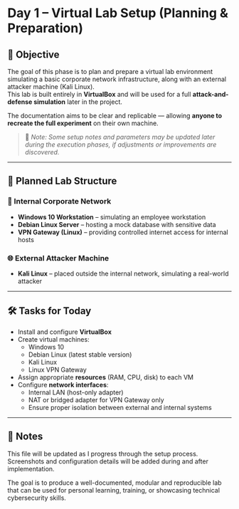 # Day 1 – Virtual Lab Setup (Planning & Preparation)

## 🎯 Objective

The goal of this phase is to plan and prepare a virtual lab environment simulating a basic corporate network infrastructure, along with an external attacker machine (Kali Linux).  
This lab is built entirely in **VirtualBox** and will be used for a full **attack-and-defense simulation** later in the project.

The documentation aims to be clear and replicable — allowing **anyone to recreate the full experiment** on their own machine.

> 🔁 *Note: Some setup notes and parameters may be updated later during the execution phases, if adjustments or improvements are discovered.*

---

## 🌱 Planned Lab Structure

### 🏢 Internal Corporate Network
- **Windows 10 Workstation** – simulating an employee workstation
- **Debian Linux Server** – hosting a mock database with sensitive data
- **VPN Gateway (Linux)** – providing controlled internet access for internal hosts

### 🌐 External Attacker Machine
- **Kali Linux** – placed outside the internal network, simulating a real-world attacker

---

## 🛠️ Tasks for Today

- Install and configure **VirtualBox**
- Create virtual machines:
  - Windows 10
  - Debian Linux (latest stable version)
  - Kali Linux
  - Linux VPN Gateway
- Assign appropriate **resources** (RAM, CPU, disk) to each VM
- Configure **network interfaces**:
  - Internal LAN (host-only adapter)
  - NAT or bridged adapter for VPN Gateway only
  - Ensure proper isolation between external and internal systems

---

## 💬 Notes

This file will be updated as I progress through the setup process.  
Screenshots and configuration details will be added during and after implementation.  

The goal is to produce a well-documented, modular and reproducible lab that can be used for personal learning, training, or showcasing technical cybersecurity skills.
